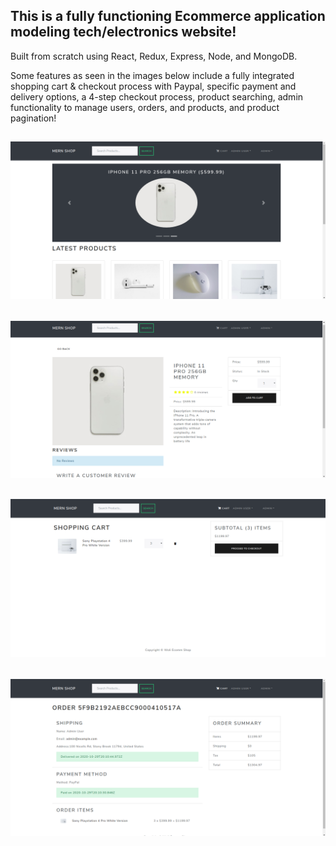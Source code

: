 This is a fully functioning Ecommerce application modeling tech/electronics website!
---------------------------------
Built from scratch using React, Redux, Express, Node, and MongoDB.

Some features as seen in the images below include a fully integrated shopping cart & checkout process with Paypal, specific payment and delivery options, a 4-step checkout process, product searching, admin functionality to manage users, orders, and products, and product pagination!

![](uploads/mern-ecomm-1.png)
---------------------------------
![](uploads/mern-ecomm-2.png)
---------------------------------
![](uploads/mern-ecomm-3.png)
---------------------------------
![](uploads/mern-ecomm-4.png)
---------------------------------


